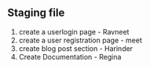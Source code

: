 ## Staging file 



1. create a userlogin page - Ravneet 
2. create a user registration page - meet 
3. create blog post section - Harinder
4. Create Documentation - Regina